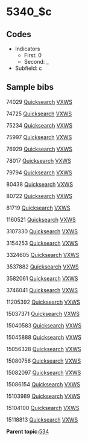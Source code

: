 # 5340\_$c

## Codes

-   Indicators
    -   First: 0
    -   Second: \_
-   Subfield: c

## Sample bibs

74029 [Quicksearch](https://search.library.yale.edu/catalog/74029) [VXWS](http://prodorbis.library.yale.edu:7014/vxws/GetHoldingsService?bibId=74029)

74725 [Quicksearch](https://search.library.yale.edu/catalog/74725) [VXWS](http://prodorbis.library.yale.edu:7014/vxws/GetHoldingsService?bibId=74725)

75234 [Quicksearch](https://search.library.yale.edu/catalog/75234) [VXWS](http://prodorbis.library.yale.edu:7014/vxws/GetHoldingsService?bibId=75234)

75997 [Quicksearch](https://search.library.yale.edu/catalog/75997) [VXWS](http://prodorbis.library.yale.edu:7014/vxws/GetHoldingsService?bibId=75997)

76929 [Quicksearch](https://search.library.yale.edu/catalog/76929) [VXWS](http://prodorbis.library.yale.edu:7014/vxws/GetHoldingsService?bibId=76929)

78017 [Quicksearch](https://search.library.yale.edu/catalog/78017) [VXWS](http://prodorbis.library.yale.edu:7014/vxws/GetHoldingsService?bibId=78017)

79794 [Quicksearch](https://search.library.yale.edu/catalog/79794) [VXWS](http://prodorbis.library.yale.edu:7014/vxws/GetHoldingsService?bibId=79794)

80438 [Quicksearch](https://search.library.yale.edu/catalog/80438) [VXWS](http://prodorbis.library.yale.edu:7014/vxws/GetHoldingsService?bibId=80438)

80722 [Quicksearch](https://search.library.yale.edu/catalog/80722) [VXWS](http://prodorbis.library.yale.edu:7014/vxws/GetHoldingsService?bibId=80722)

81719 [Quicksearch](https://search.library.yale.edu/catalog/81719) [VXWS](http://prodorbis.library.yale.edu:7014/vxws/GetHoldingsService?bibId=81719)

1160521 [Quicksearch](https://search.library.yale.edu/catalog/1160521) [VXWS](http://prodorbis.library.yale.edu:7014/vxws/GetHoldingsService?bibId=1160521)

3107330 [Quicksearch](https://search.library.yale.edu/catalog/3107330) [VXWS](http://prodorbis.library.yale.edu:7014/vxws/GetHoldingsService?bibId=3107330)

3154253 [Quicksearch](https://search.library.yale.edu/catalog/3154253) [VXWS](http://prodorbis.library.yale.edu:7014/vxws/GetHoldingsService?bibId=3154253)

3324605 [Quicksearch](https://search.library.yale.edu/catalog/3324605) [VXWS](http://prodorbis.library.yale.edu:7014/vxws/GetHoldingsService?bibId=3324605)

3537882 [Quicksearch](https://search.library.yale.edu/catalog/3537882) [VXWS](http://prodorbis.library.yale.edu:7014/vxws/GetHoldingsService?bibId=3537882)

3582061 [Quicksearch](https://search.library.yale.edu/catalog/3582061) [VXWS](http://prodorbis.library.yale.edu:7014/vxws/GetHoldingsService?bibId=3582061)

3746041 [Quicksearch](https://search.library.yale.edu/catalog/3746041) [VXWS](http://prodorbis.library.yale.edu:7014/vxws/GetHoldingsService?bibId=3746041)

11205392 [Quicksearch](https://search.library.yale.edu/catalog/11205392) [VXWS](http://prodorbis.library.yale.edu:7014/vxws/GetHoldingsService?bibId=11205392)

15037371 [Quicksearch](https://search.library.yale.edu/catalog/15037371) [VXWS](http://prodorbis.library.yale.edu:7014/vxws/GetHoldingsService?bibId=15037371)

15040583 [Quicksearch](https://search.library.yale.edu/catalog/15040583) [VXWS](http://prodorbis.library.yale.edu:7014/vxws/GetHoldingsService?bibId=15040583)

15045888 [Quicksearch](https://search.library.yale.edu/catalog/15045888) [VXWS](http://prodorbis.library.yale.edu:7014/vxws/GetHoldingsService?bibId=15045888)

15056328 [Quicksearch](https://search.library.yale.edu/catalog/15056328) [VXWS](http://prodorbis.library.yale.edu:7014/vxws/GetHoldingsService?bibId=15056328)

15080756 [Quicksearch](https://search.library.yale.edu/catalog/15080756) [VXWS](http://prodorbis.library.yale.edu:7014/vxws/GetHoldingsService?bibId=15080756)

15082097 [Quicksearch](https://search.library.yale.edu/catalog/15082097) [VXWS](http://prodorbis.library.yale.edu:7014/vxws/GetHoldingsService?bibId=15082097)

15086154 [Quicksearch](https://search.library.yale.edu/catalog/15086154) [VXWS](http://prodorbis.library.yale.edu:7014/vxws/GetHoldingsService?bibId=15086154)

15103989 [Quicksearch](https://search.library.yale.edu/catalog/15103989) [VXWS](http://prodorbis.library.yale.edu:7014/vxws/GetHoldingsService?bibId=15103989)

15104100 [Quicksearch](https://search.library.yale.edu/catalog/15104100) [VXWS](http://prodorbis.library.yale.edu:7014/vxws/GetHoldingsService?bibId=15104100)

15118813 [Quicksearch](https://search.library.yale.edu/catalog/15118813) [VXWS](http://prodorbis.library.yale.edu:7014/vxws/GetHoldingsService?bibId=15118813)

**Parent topic:**[534](../../tags/534/534.md)

